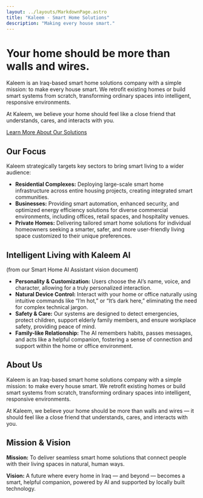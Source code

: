 ```yaml
---
layout: ../layouts/MarkdownPage.astro
title: "Kaleem - Smart Home Solutions"
description: "Making every house smart."
---
```


# Your home should be more than walls and wires.

Kaleem is an Iraq-based smart home solutions company with a simple mission: to make every house smart. We retrofit existing homes or build smart systems from scratch, transforming ordinary spaces into intelligent, responsive environments.

At Kaleem, we believe your home should feel like a close friend that understands, cares, and interacts with you.

[Learn More About Our Solutions](/solutions)

## Our Focus

Kaleem strategically targets key sectors to bring smart living to a wider audience:

*   **Residential Complexes:** Deploying large-scale smart home infrastructure across entire housing projects, creating integrated smart communities.
*   **Businesses:** Providing smart automation, enhanced security, and optimized energy efficiency solutions for diverse commercial environments, including offices, retail spaces, and hospitality venues.
*   **Private Homes:** Delivering tailored smart home solutions for individual homeowners seeking a smarter, safer, and more user-friendly living space customized to their unique preferences.

## Intelligent Living with Kaleem AI

(from our Smart Home AI Assistant vision document)

*   **Personality & Customization:** Users choose the AI’s name, voice, and character, allowing for a truly personalized interaction.
*   **Natural Device Control:** Interact with your home or office naturally using intuitive commands like “I’m hot,” or “It’s dark here,” eliminating the need for complex technical jargon.
*   **Safety & Care:** Our systems are designed to detect emergencies, protect children, support elderly family members, and ensure workplace safety, providing peace of mind.
*   **Family-like Relationship:** The AI remembers habits, passes messages, and acts like a helpful companion, fostering a sense of connection and support within the home or office environment.

## About Us
Kaleem is an Iraq-based smart home solutions company with a simple mission: to make every house smart. We retrofit existing homes or build smart systems from scratch, transforming ordinary spaces into intelligent, responsive environments.

At Kaleem, we believe your home should be more than walls and wires — it should feel like a close friend that understands, cares, and interacts with you.

## Mission & Vision
**Mission:** To deliver seamless smart home solutions that connect people with their living spaces in natural, human ways.

**Vision:** A future where every home in Iraq — and beyond — becomes a smart, helpful companion, powered by AI and supported by locally built technology.